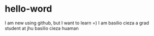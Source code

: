 # hello-word
I am new using github, but I want to learn =)
I am basilio cieza
a grad student
at jhu
basilio cieza huaman

